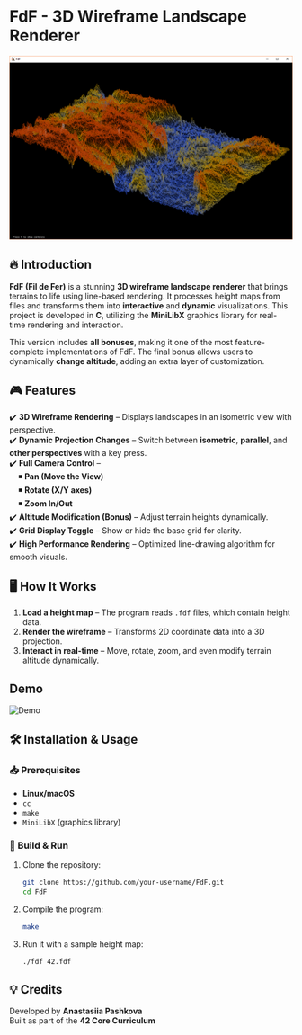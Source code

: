 # FdF - 3D Wireframe Landscape Renderer

![FdF Preview](https://raw.githubusercontent.com/amp1ee/42-fdf/master/screenshots/fdf_2.png?raw=true)

## 🔥 Introduction

**FdF (Fil de Fer)** is a stunning **3D wireframe landscape renderer** that brings terrains to life using line-based rendering. It processes height maps from files and transforms them into **interactive** and **dynamic** visualizations. This project is developed in **C**, utilizing the **MiniLibX** graphics library for real-time rendering and interaction.

This version includes **all bonuses**, making it one of the most feature-complete implementations of FdF. The final bonus allows users to dynamically **change altitude**, adding an extra layer of customization.

## 🎮 Features

✔️ **3D Wireframe Rendering** – Displays landscapes in an isometric view with perspective.  
✔️ **Dynamic Projection Changes** – Switch between **isometric**, **parallel**, and **other perspectives** with a key press.  
✔️ **Full Camera Control** –  
&nbsp; &nbsp; ◾ **Pan (Move the View)**  
&nbsp; &nbsp; ◾ **Rotate (X/Y axes)**  
&nbsp; &nbsp; ◾ **Zoom In/Out**  
✔️ **Altitude Modification (Bonus)** – Adjust terrain heights dynamically.  
✔️ **Grid Display Toggle** – Show or hide the base grid for clarity.  
✔️ **High Performance Rendering** – Optimized line-drawing algorithm for smooth visuals.  

## 🖥️ How It Works

1. **Load a height map** – The program reads `.fdf` files, which contain height data.
2. **Render the wireframe** – Transforms 2D coordinate data into a 3D projection.
3. **Interact in real-time** – Move, rotate, zoom, and even modify terrain altitude dynamically.

## Demo

![Demo](https://miro.medium.com/v2/resize:fit:1400/1*FROkGQ7V6HEGEeJxim0ZgA.gif)

## 🛠️ Installation & Usage

### 📥 Prerequisites

- **Linux/macOS**
- `cc`
- `make`
- `MiniLibX` (graphics library)

### 🚀 Build & Run

1. Clone the repository:  
   ```bash
   git clone https://github.com/your-username/FdF.git
   cd FdF
   ```
2. Compile the program:  
   ```bash
   make
   ```
3. Run it with a sample height map:  
   ```bash
   ./fdf 42.fdf
   ```

## 💡 Credits

Developed by **Anastasiia Pashkova**  
Built as part of the **42 Core Curriculum**  

